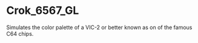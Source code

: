 # Crok_6567_GL

Simulates the color palette of a VIC-2 or better known as on of the famous C64 chips.